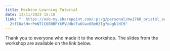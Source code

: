 ```yaml
---
title: Machine Learning Tutorial
date: 13/11/2023 15:10
link: "  https://uob-my.sharepoint.com/:p:/g/personal/mw1760_bristol_ac_uk/EYGB\
  2tfI6a5HvrPmNT1C6B0BPYkMVUdbcTu6Cwv6BeHZlg?e=gklHC9"
---
```

Thank you to everyone who made it to the workshop. The slides from the workshop are available on the link below.
